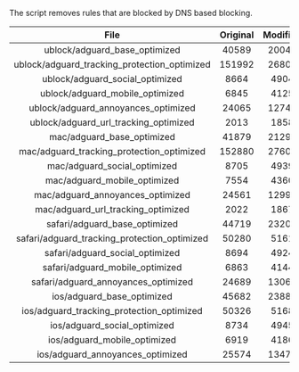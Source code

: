 The script removes rules that are blocked by DNS based blocking.


| File | Original | Modified |
|:----:|:-----:|:-----:|
| ublock/adguard_base_optimized | 40589 | 20048 |
| ublock/adguard_tracking_protection_optimized | 151992 | 26802 |
| ublock/adguard_social_optimized | 8664 | 4904 |
| ublock/adguard_mobile_optimized | 6845 | 4125 |
| ublock/adguard_annoyances_optimized | 24065 | 12742 |
| ublock/adguard_url_tracking_optimized | 2013 | 1858 |
| mac/adguard_base_optimized | 41879 | 21298 |
| mac/adguard_tracking_protection_optimized | 152880 | 27607 |
| mac/adguard_social_optimized | 8705 | 4939 |
| mac/adguard_mobile_optimized | 7554 | 4360 |
| mac/adguard_annoyances_optimized | 24561 | 12996 |
| mac/adguard_url_tracking_optimized | 2022 | 1867 |
| safari/adguard_base_optimized | 44719 | 23204 |
| safari/adguard_tracking_protection_optimized | 50280 | 5161 |
| safari/adguard_social_optimized | 8694 | 4924 |
| safari/adguard_mobile_optimized | 6863 | 4144 |
| safari/adguard_annoyances_optimized | 24689 | 13069 |
| ios/adguard_base_optimized | 45682 | 23889 |
| ios/adguard_tracking_protection_optimized | 50326 | 5168 |
| ios/adguard_social_optimized | 8734 | 4945 |
| ios/adguard_mobile_optimized | 6919 | 4186 |
| ios/adguard_annoyances_optimized | 25574 | 13474 |